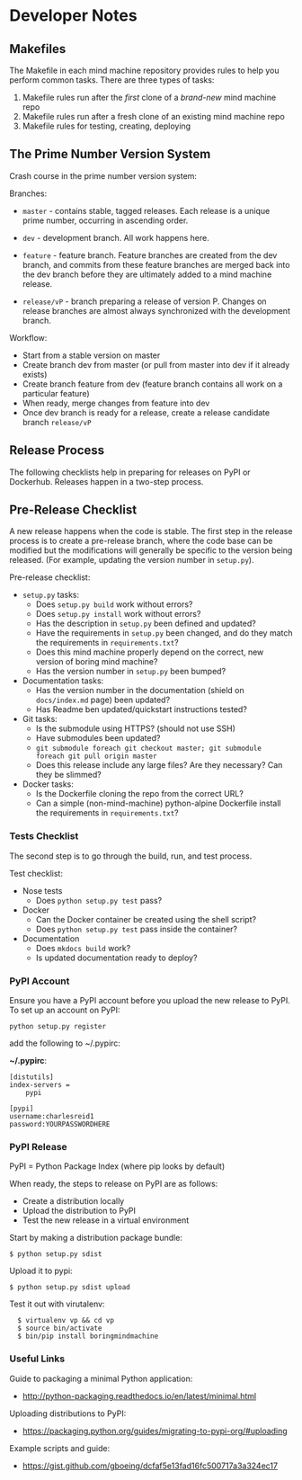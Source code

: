 # Developer Notes

## Makefiles

The Makefile in each mind machine repository provides rules to help you
perform common tasks. There are three types of tasks:

1. Makefile rules run after the _first_ clone of a _brand-new_ mind machine repo
1. Makefile rules run after a fresh clone of an existing mind machine repo
1. Makefile rules for testing, creating, deploying


## The Prime Number Version System

Crash course in the prime number version system:

Branches:

* `master` - contains stable, tagged releases. Each release is a unique prime
  number, occurring in ascending order.

* `dev` - development branch. All work happens here.

* `feature` - feature branch. Feature branches are created from the dev branch,
  and commits from these feature branches are merged back into the dev branch
  before they are ultimately added to a mind machine release.

* `release/vP` - branch preparing a release of version P. Changes on release
  branches are almost always synchronized with the development branch.

Workflow:

* Start from a stable version on master
* Create branch dev from master (or pull from master into dev if it already exists)
* Create branch feature from dev (feature branch contains all work on a particular feature)
* When ready, merge changes from feature into dev
* Once dev branch is ready for a release, create a release candidate branch
  `release/vP`

## Release Process

The following checklists help in preparing for releases
on PyPI or Dockerhub. Releases happen in a two-step process.

## Pre-Release Checklist

A new release happens when the code is stable. The first step
in the release process is to create a pre-release branch, where
the code base can be modified but the modifications will
generally be specific to the version being released. (For example,
updating the version number in `setup.py`).

Pre-release checklist:

* `setup.py` tasks:
    * Does `setup.py build` work without errors?
    * Does `setup.py install` work without errors?
    * Has the description in `setup.py` been defined and updated?
    * Have the requirements in `setup.py` been changed, and do they 
      match the requirements in `requirements.txt`?
    * Does this mind machine properly depend on the correct, new 
      version of boring mind machine?
    * Has the version number in `setup.py` been bumped?
* Documentation tasks:
    * Has the version number in the documentation (shield on 
      `docs/index.md` page) been updated?
    * Has Readme ben updated/quickstart instructions tested?
* Git tasks:
    * Is the submodule using HTTPS? (should not use SSH)
    * Have submodules been updated? 
    * `git submodule foreach git checkout master; git submodule foreach git pull origin master`
    * Does this release include any large files? Are they necessary?
      Can they be slimmed?
* Docker tasks:
    * Is the Dockerfile cloning the repo from the correct URL?
    * Can a simple (non-mind-machine) python-alpine Dockerfile
      install the requirements in `requirements.txt`?

### Tests Checklist

The second step is to go through the build, run, and test process.

Test checklist:

* Nose tests
    * Does `python setup.py test` pass?
* Docker
    * Can the Docker container be created using the shell script?
    * Does `python setup.py test` pass inside the container?
* Documentation
    * Does `mkdocs build` work?
    * Is updated documentation ready to deploy?

### PyPI Account

Ensure you have a PyPI account before you
upload the new release to PyPI. To set up an account
on PyPI:

```
python setup.py register
```

add the following to ~/.pypirc:

**~/.pypirc**:

```
[distutils]
index-servers =
    pypi

[pypi]
username:charlesreid1
password:YOURPASSWORDHERE
```

### PyPI Release

PyPI = Python Package Index (where pip looks by default)

When ready, the steps to release on PyPI are as follows:

* Create a distribution locally
* Upload the distribution to PyPI
* Test the new release in a virtual environment

Start by making a distribution package bundle:

```
$ python setup.py sdist
```

Upload it to pypi:

```
$ python setup.py sdist upload
```

Test it out with virutalenv:

```
  $ virtualenv vp && cd vp
  $ source bin/activate
  $ bin/pip install boringmindmachine
```

### Useful Links

Guide to packaging a minimal Python application:

* <http://python-packaging.readthedocs.io/en/latest/minimal.html>

Uploading distributions to PyPI:

* <https://packaging.python.org/guides/migrating-to-pypi-org/#uploading>

Example scripts and guide:

* <https://gist.github.com/gboeing/dcfaf5e13fad16fc500717a3a324ec17>


